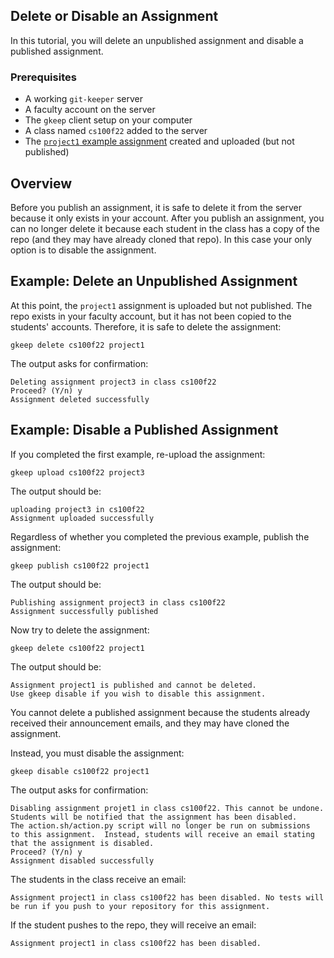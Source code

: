 ## Delete or Disable an Assignment

In this tutorial, you will delete an unpublished assignment and disable a
published assignment.

### Prerequisites

* A working `git-keeper` server
* A faculty account on the server
* The `gkeep` client setup on your computer
* A class named `cs100f22` added to the server
* The [`project1` example assignment](new_assignment.md) created and uploaded (but not published)

## Overview

Before you publish an assignment, it is safe to delete it from the server because it only exists 
in your account.   After you publish an assignment, you can no longer delete it because each
student in the class has a copy of the repo (and they may have already cloned that repo).  In 
this case your only option is to disable the assignment.

## Example: Delete an Unpublished Assignment

At this point, the `project1` assignment is uploaded but not published.  The repo exists
in your faculty account, but it has not been copied to the students' accounts.  Therefore,
it is safe to delete the assignment:

```
gkeep delete cs100f22 project1
```

The output asks for confirmation:

```
Deleting assignment project3 in class cs100f22
Proceed? (Y/n) y
Assignment deleted successfully
```

## Example: Disable a Published Assignment

If you completed the first example, re-upload the assignment:

```
gkeep upload cs100f22 project3
```

The output should be:

```
uploading project3 in cs100f22
Assignment uploaded successfully
```

Regardless of whether you completed the previous example, publish the assignment:

```
gkeep publish cs100f22 project1
```

The output should be:

```
Publishing assignment project3 in class cs100f22
Assignment successfully published
```

Now try to delete the assignment:

```
gkeep delete cs100f22 project1
```

The output should be:

```
Assignment project1 is published and cannot be deleted.
Use gkeep disable if you wish to disable this assignment.
```

You cannot delete a published assignment because the students already received their
announcement emails, and they may have cloned the assignment.

Instead, you must disable the assignment:

```
gkeep disable cs100f22 project1
```

The output asks for confirmation:

```
Disabling assignment projet1 in class cs100f22. This cannot be undone.
Students will be notified that the assignment has been disabled.
The action.sh/action.py script will no longer be run on submissions
to this assignment.  Instead, students will receive an email stating
that the assignment is disabled.
Proceed? (Y/n) y
Assignment disabled successfully
```

The students in the class receive an email:

```
Assignment project1 in class cs100f22 has been disabled. No tests will be run if you push to your repository for this assignment.
```

If the student pushes to the repo, they will receive an email:

```
Assignment project1 in class cs100f22 has been disabled.
```
